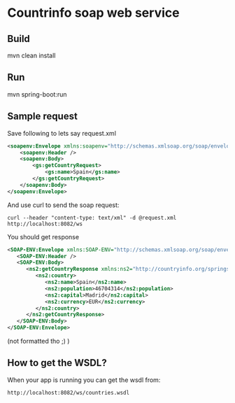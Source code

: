 # Countrinfo soap web service

## Build

mvn clean install

## Run

mvn spring-boot:run

## Sample request

Save following to lets say request.xml

```xml
<soapenv:Envelope xmlns:soapenv="http://schemas.xmlsoap.org/soap/envelope/" xmlns:gs="http://countryinfo.org/springsoap/gen">
    <soapenv:Header />
    <soapenv:Body>
        <gs:getCountryRequest>
            <gs:name>Spain</gs:name>
        </gs:getCountryRequest>
    </soapenv:Body>
</soapenv:Envelope>
```

And use curl to send the soap request:

```
curl --header "content-type: text/xml" -d @request.xml http://localhost:8082/ws
```

You should get response

```xml
<SOAP-ENV:Envelope xmlns:SOAP-ENV="http://schemas.xmlsoap.org/soap/envelope/">
   <SOAP-ENV:Header />
   <SOAP-ENV:Body>
      <ns2:getCountryResponse xmlns:ns2="http://countryinfo.org/springsoap/gen">
         <ns2:country>
            <ns2:name>Spain</ns2:name>
            <ns2:population>46704314</ns2:population>
            <ns2:capital>Madrid</ns2:capital>
            <ns2:currency>EUR</ns2:currency>
         </ns2:country>
      </ns2:getCountryResponse>
   </SOAP-ENV:Body>
</SOAP-ENV:Envelope>
```

(not formatted tho ;) )

## How to get the WSDL?

When your app is running you can get the wsdl from:

```
http://localhost:8082/ws/countries.wsdl
```
